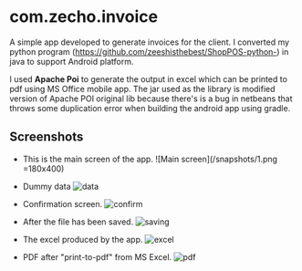 ﻿# com.zecho.invoice
A simple app developed to generate invoices for the client.
I converted my python program (https://github.com/zeeshisthebest/ShopPOS-python-) in java to support Android platform.

I used **Apache Poi** to generate the output in excel which can be printed to pdf using MS Office mobile app. The jar used as the library is modified version of Apache POI original lib because there's is a bug in netbeans that throws some duplication error when building the android app using gradle.

## Screenshots
- This is the main screen of the app.
![Main screen](/snapshots/1.png =180x400)
- Dummy data
![data](/snapshots/2.png)

- Confirmation screen.
![confirm](/snapshots/3.png)

- After the file has been saved.
![saving](/snapshots/4.png)

- The excel produced by the app.
![excel](/snapshots/excel.jpg)

- PDF after "print-to-pdf" from MS Excel.
![pdf](/snapshots/pdf.jpg)
